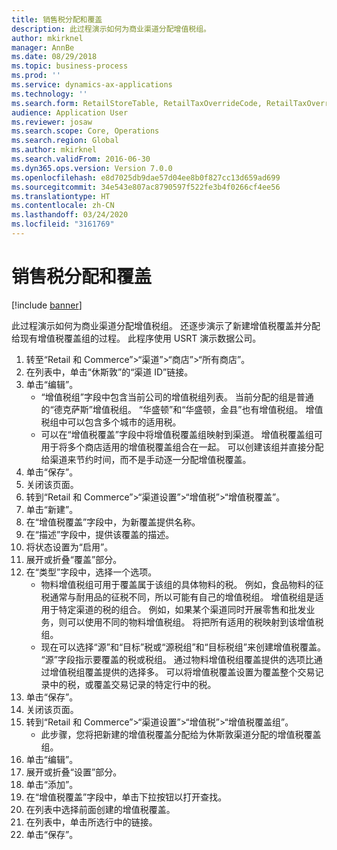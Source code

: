 ```yaml
---
title: 销售税分配和覆盖
description: 此过程演示如何为商业渠道分配增值税组。
author: mkirknel
manager: AnnBe
ms.date: 08/29/2018
ms.topic: business-process
ms.prod: ''
ms.service: dynamics-ax-applications
ms.technology: ''
ms.search.form: RetailStoreTable, RetailTaxOverrideCode, RetailTaxOverrideGroup
audience: Application User
ms.reviewer: josaw
ms.search.scope: Core, Operations
ms.search.region: Global
ms.author: mkirknel
ms.search.validFrom: 2016-06-30
ms.dyn365.ops.version: Version 7.0.0
ms.openlocfilehash: e8d7025db9dae57d04ee8b0f827cc13d659ad699
ms.sourcegitcommit: 34e543e807ac8790597f522fe3b4f0266cf4ee56
ms.translationtype: HT
ms.contentlocale: zh-CN
ms.lasthandoff: 03/24/2020
ms.locfileid: "3161769"
---
```

# <a name="sales-tax-assignment-and-overrides"></a> 销售税分配和覆盖

[!include [banner](../../includes/banner.md)]

此过程演示如何为商业渠道分配增值税组。 还逐步演示了新建增值税覆盖并分配给现有增值税覆盖组的过程。 此程序使用 USRT 演示数据公司。

1. 转至“Retail 和 Commerce”>“渠道”>“商店”>“所有商店”。
2. 在列表中，单击“休斯敦”的“渠道 ID”链接。
3. 单击“编辑”。
    * “增值税组”字段中包含当前公司的增值税组列表。 当前分配的组是普通的“德克萨斯”增值税组。 “华盛顿”和“华盛顿，金县”也有增值税组。 增值税组中可以包含多个城市的适用税。  
    * 可以在“增值税覆盖”字段中将增值税覆盖组映射到渠道。 增值税覆盖组可用于将多个商店适用的增值税覆盖组合在一起。 可以创建该组并直接分配给渠道来节约时间，而不是手动逐一分配增值税覆盖。  
4. 单击“保存”。
5. 关闭该页面。
6. 转到“Retail 和 Commerce”>“渠道设置”>“增值税”>“增值税覆盖”。
7. 单击“新建”。
8. 在“增值税覆盖”字段中，为新覆盖提供名称。
9. 在“描述”字段中，提供该覆盖的描述。
10. 将状态设置为“启用”。
11. 展开或折叠“覆盖”部分。
12. 在“类型”字段中，选择一个选项。
    * 物料增值税组可用于覆盖属于该组的具体物料的税。 例如，食品物料的征税通常与耐用品的征税不同，所以可能有自己的增值税组。 增值税组是适用于特定渠道的税的组合。 例如，如果某个渠道同时开展零售和批发业务，则可以使用不同的物料增值税组。 将把所有适用的税映射到该增值税组。  
    * 现在可以选择“源”和“目标”税或“源税组”和“目标税组”来创建增值税覆盖。 “源”字段指示要覆盖的税或税组。 通过物料增值税组覆盖提供的选项比通过增值税组覆盖提供的选择多。 可以将增值税覆盖设置为覆盖整个交易记录中的税，或覆盖交易记录的特定行中的税。  
13. 单击“保存”。
14. 关闭该页面。
15. 转到“Retail 和 Commerce”>“渠道设置”>“增值税”>“增值税覆盖组”。
    * 此步骤，您将把新建的增值税覆盖分配给为休斯敦渠道分配的增值税覆盖组。  
16. 单击“编辑”。
17. 展开或折叠“设置”部分。
18. 单击“添加”。
19. 在“增值税覆盖”字段中，单击下拉按钮以打开查找。
20. 在列表中选择前面创建的增值税覆盖。
21. 在列表中，单击所选行中的链接。
22. 单击“保存”。

